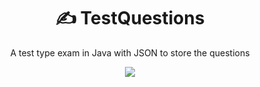 <h1 align="center">✍️ TestQuestions</h1>
<p align="center">A test type exam in Java with JSON to store the questions</p>

<p align="center"><img src="https://img.shields.io/badge/Java-ED8B00?style=for-the-badge&logo=openjdk&logoColor=white"></img></p>
